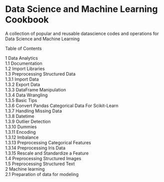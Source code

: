 # Data Science and Machine Learning Cookbook
 A collection of popular and reusable datascience codes and operations for Data Science and Machine Learning

Table of Contents 

1  Data Analytics              
1.1  Documentation                         
1.2  Import Libraries                                                                       
1.3  Preprocessing Structured Data                                        
1.3.1  Import Data                                                            
1.3.2  Export Data                                                                                         
1.3.3  DataFrame Manipulation                                                                       
1.3.4  Data Wrangling                                                                                    
1.3.5  Basic Tips                                                                                                 
1.3.6  Convert Pandas Categorical Data For Scikit-Learn                                                                         
1.3.7  Handling Missing Data                                                                   
1.3.8  Datetime                                                        
1.3.9  Outlier Detection                                                           
1.3.10  Dummies                                                              
1.3.11  Encoding                                                             
1.3.12  Imbalance                                                       
1.3.13  Preprocessing Categorical Features                                                             
1.3.14  Preprocessing Iris Data                                                                            
1.3.15  Rescale and Standardize a Feature                                                 
1.4  Preprocessing Structured Images                                             
1.5  Preprocessing Structured Text                                                                    
2  Machine learning                                                            
2.1  Preparation of data for modeling                                                       
